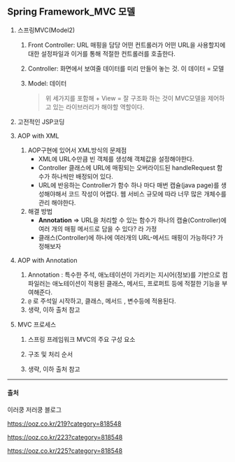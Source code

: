 ## Spring Framework_MVC 모델

1. 스프링MVC(Model2)

   1. Front Controller: URL 매핑을 담당 어떤 컨트롤러가 어떤 URL을 사용할지에 대한 설정파일과 이거를 통해 적절한 컨트롤러를 호출한다.

   2. Controller: 화면에서 보여줄 데이터를 미리 만들어 놓는 것. 이 데이터 = 모델

   3. Model: 데이터

      > 위 세가지를 포함해 + View = 잘 구조화 하는 것이 MVC모델을 제어하고 있는 라이브러리가 해야할 역할이다.

2. 고전적인 JSP코딩

3. AOP with XML

   1. AOP구현에 있어서 XML방식의 문제점
      + XML에 URL수만큼 빈 객체를 생성해 객체값을 설정해야한다.
      + Controller 클래스에 URL에 매핑되는 오버라이드된 handleRequest 함수가 하나씩만 배정되어 있다.
      + URL에 반응하는 Controller가 함수 하나 마다 매번 캡슐(java page)를 생성해야해서 코드 작성이 어렵다. 웹 서비스 규모에 따라 너무 많은 개체수를 관리 해야한다.
   2. 해결 방법
      + **Annotation** => URL을 처리할 수 있는 함수가 하나의 캡슐(Controller)에 여러 개의 매핑 메서드로 담을 수 있다? 라 가정
      + 클래스(Controller)에 하나에 여러개의 URL-메서드 매핑이 가능하다? 가정해보자

4. AOP with Annotation

   1. Annotation : 특수한 주석, 애노테이션이 가리키는 지시어(정보)를 기반으로 컴파일러는 애노테이션이 적용된 클래스, 메서드, 프로퍼트 등에 적절한 기능을 부여해준다.
   2. `@` 로 주석일 시작하고, 클래스, 메서드 , 변수등에 적용된다.
   3. 생략, 이하 출처 참고

5. MVC 프로세스

   1. 스프링 프레임워크 MVC의 주요 구성 요소

   2. 구조 및 처리 순서

   3. 생략, 이하 출처 참고

      [참고]: https://ooz.co.kr/226?category=818548

      

---



#### 출처

이러쿵 저러쿵 블로그 

https://ooz.co.kr/219?category=818548

https://ooz.co.kr/223?category=818548

https://ooz.co.kr/225?category=818548